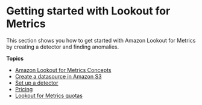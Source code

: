 # Getting started with Lookout for Metrics<a name="lookoutmetrics-gettingstarted"></a>

This section shows you how to get started with Amazon Lookout for Metrics by creating a detector and finding anomalies\.

**Topics**
+ [Amazon Lookout for Metrics Concepts](gettingstarted-concepts.md)
+ [Create a datasource in Amazon S3](gettingstarted-datasource.md)
+ [Set up a detector](gettingstarted-detector.md)
+ [Pricing](gettingstarted-pricing.md)
+ [Lookout for Metrics quotas](gettingstarted-quotas.md)